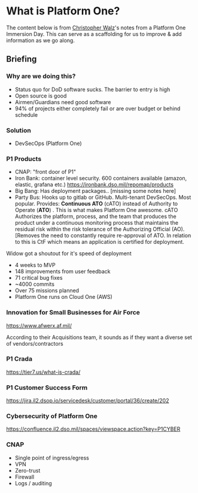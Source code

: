 # What is Platform One?

The content below is from [Christopher Walz](https://braingu.atlassian.net/wiki/people/602d194f1bf1ce006bb2a680?ref=confluence)'s notes from a Platform One Immersion Day. This can serve as a scaffolding for us to improve & add information as we go along.

## Briefing

### Why are we doing this?

- Status quo for DoD software sucks. The barrier to entry is high
- Open source is good
- Airmen/Guardians need good software
- 94% of projects either completely fail or are over budget or behind schedule

### Solution

- DevSecOps (Platform One)

### P1 Products

- CNAP: "front door of P1"
- Iron Bank: container level security. 600 containers available (amazon, elastic, grafana etc.) <https://ironbank.dso.mil/repomap/products>
- Big Bang: Has deployment packages.. \[missing some notes here\]
- Party Bus: Hooks up to gitlab or GitHub. Multi-tenant DevSecOps. Most popular. Provides: **Continuous ATO** (cATO) instead of Authority to Operate (**ATO**) . This is what makes Platform One awesome. cATO Authorizes the platform, process, and the team that produces the product under a continuous monitoring process that maintains the residual risk within the risk tolerance of the Authorizing Official (AO). \[Removes the need to constantly require re-approval of ATO. In relation to this is CtF which means an application is certified for deployment.

Widow got a shoutout for it's speed of deployment

- 4 weeks to MVP
- 148 improvements from user feedback
- 71 critical bug fixes
- \~4000 commits
- Over 75 missions planned
- Platform One runs on Cloud One (AWS)

### **Innovation for Small Businesses for Air Force**

<https://www.afwerx.af.mil/>

According to their Acquisitions team, it sounds as if they want a diverse set of vendors/contractors

### **P1 Crada**

<https://tier7.us/what-is-crada/>

### **P1 Customer Success Form**

<https://jira.il2.dsop.io/servicedesk/customer/portal/36/create/202>

### **Cybersecurity of Platform One**

<https://confluence.il2.dso.mil/spaces/viewspace.action?key=P1CYBER>

### **CNAP**

- Single point of ingress/egress
- VPN
- Zero-trust
- Firewall
- Logs / auditing
